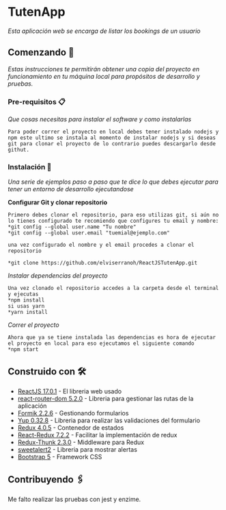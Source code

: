 # TutenApp

_Esta aplicación web se encarga de listar los bookings de un usuario_

## Comenzando 🚀

_Estas instrucciones te permitirán obtener una copia del proyecto en funcionamiento en tu máquina local para propósitos de desarrollo y pruebas._

### Pre-requisitos 📋

_Que cosas necesitas para instalar el software y como instalarlas_

```
Para poder correr el proyecto en local debes tener instalado nodejs y npm este ultimo se instala al momento de instalar nodejs y si deseas git para clonar el proyecto de lo contrario puedes descargarlo desde githut.
```

### Instalación 🔧

_Una serie de ejemplos paso a paso que te dice lo que debes ejecutar para tener un entorno de desarrollo ejecutandose_

__Configurar Git y clonar repositorio__

```
Primero debes clonar el repositorio, para eso utilizas git, si aún no lo tienes configurado te recomiendo que configures tu email y nombre:
*git config --global user.name "Tu nombre"
*git config --global user.email "tuemial@ejemplo.com"

una vez configurado el nombre y el email procedes a clonar el repositorio

*git clone https://github.com/elviserranoh/ReactJSTutenApp.git

```

_Instalar dependencias del proyecto_

```
Una vez clonado el repositorio accedes a la carpeta desde el terminal y ejecutas
*npm install
si usas yarn
*yarn install
```

_Correr el proyecto_

```
Ahora que ya se tiene instalada las dependencias es hora de ejecutar el proyecto en local para eso ejecutamos el siguiente comando
*npm start
```

## Construido con 🛠️

* [ReactJS 17.0.1](https://reactjs.org/docs/getting-started.html) - El libreria web usado
* [react-router-dom 5.2.0](https://reactrouter.com/web/guides/quick-start) - Libreria para gestionar las rutas de la aplicación
* [Formik 2.2.6](https://formik.org/docs/overview) - Gestionando formularios
* [Yup 0.32.8](https://formik.org/docs/overview) - Libreria para realizar las validaciones del formulario
* [Redux 4.0.5](https://redux.js.org/introduction/getting-started) - Contenedor de estados
* [React-Redux 7.2.2](https://redux.js.org/introduction/getting-started) - Facilitar la implementación de redux
* [Redux-Thunk 2.3.0](https://redux.js.org/introduction/getting-started) - Middleware para Redux
* [sweetalert2](https://sweetalert2.github.io/) - Libreria para mostrar alertas
* [Bootstrap 5](https://redux.js.org/introduction/getting-started) - Framework CSS

## Contribuyendo 🖇️

Me falto realizar las pruebas con jest y enzime.

